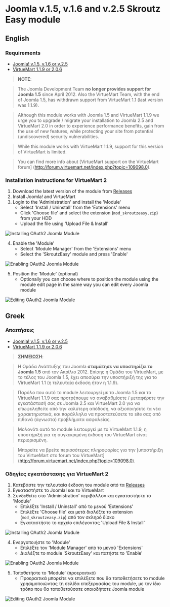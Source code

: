 Joomla v.1.5, v.1.6 and v.2.5 Skroutz Easy module
=================================================

## English

### Requirements

 - [Joomla! v.1.5, v.1.6 or v.2.5](http://www.joomla.org)
 - [VirtueMart 1.1.9 or 2.0.6](http://virtuemart.net)

> **NOTE**:

> The Joomla Development Team **no longer provides support for Joomla 1.5** since April 2012.
Also the VirtueMart Team, with the end of Joomla 1.5, has withdrawn support from VirtueMart 1.1 (last version was 1.1.9).

> Although this module works with Joomla 1.5 and VirtueMart 1.1.9 we urge you to upgrade / migrate your installation
to Joomla 2.5 and VirtueMart 2.0 in order to experience performance benefits, gain from the use of new features,
while protecting your site from potential (undiscovered) security vulnerabilities.

> While this module works with VirtueMart 1.1.9, support for this version of VirtueMart is limited.

> You can find more info about [VirtueMart support on the VirtueMart forum]
(http://forum.virtuemart.net/index.php?topic=109098.0).

### Installation instructions for VirtueMart 2

1. Download the latest version of the module from [Releases][releases]
2. Install Joomla! and VirtueMart
3. Login to the 'Administration' and install the 'Module'
    - Select 'Install / Uninstall' from the 'Extensions' menu
    - Click 'Choose file' and select the extension (`mod_skroutzeasy.zip`) from your HDD
    - Upload the file using 'Upload File & Install'

![Installing OAuth2 Joomla Module][oauth2-joomla-module-install]

4. Enable the 'Module'
    - Select 'Module Manager' from the 'Extensions' menu
    - Select the 'SkroutzEasy' module and press 'Enable'

![Enabling OAuth2 Joomla Module][oauth2-joomla-module-enable]

5. Position the 'Module' (optional)
    - Optionally you can choose where to position the module
      using the module edit page in the same way you can edit
      every Joomla module

![Editing OAuth2 Joomla Module][oauth2-joomla-module-edit]

## Greek

### Απαιτήσεις

 - [Joomla! v.1.5, v.1.6 or v.2.5](http://www.joomla.org)
 - [VirtueMart 1.1.9 or 2.0.6](http://virtuemart.net)

> **ΣΗΜΕΙΩΣΗ**:

> Η Ομάδα Ανάπτυξης του Joomla **σταμάτησε να υποστηρίζει το Joomla 1.5** από τον Απρίλιο 2012.
Επίσης η Ομάδα του VirtueMart, με το τέλος του Joomla 1.5, έχει αποσύρει την υποστήριξή της για το VirtueMart 1.1
(η τελευταία έκδοση ήταν η 1.1.9).

> Παρόλο που αυτό το module λειτουργεί με το Joomla 1.5 και το VirtueMart 1.1.9 σας προτρέπουμε να αναβαθμίσετε /
μεταφέρετε την εγκατάστασή σας σε Joomla 2.5 και VirtueMart 2.0 για να επωφεληθείτε από την καλύτερη απόδοση, να
αξιοποιήσετε τα νέα χαρακτηριστικά, και παράλληλα να προστατεύσετε το site σας από πιθανά (άγνωστα) προβλήματα ασφαλείας.

> Μολονότι αυτό το module λειτουργεί με το VirtueMart 1.1.9, η υποστήριξή για τη συγκεκριμένη έκδοση του VirtueMart είναι περιορισμένη.

> Μπορείτε να βρείτε περισσότερες πληροφορίες για την [υποστήριξη του VirtueMart στo forum του VirtueMart]
(http://forum.virtuemart.net/index.php?topic=109098.0).

### Οδηγίες εγκατάστασης για VirtueMart 2

1. Κατεβάστε την τελευταία έκδοση του module από τα [Releases][releases]
2. Εγκαταστήστε το Joomla! και το VirtueMart
3. Συνδεθείτε στο 'Administration' περιβάλλον και εγκαταστήστε το 'Module'
    - Επιλέξτε 'Install / Uninstall' από το μενού 'Extensions'
    - Επιλέξτε 'Choose file' και μετά διαλέξτε το extension (`mod_skroutzeasy.zip`) από τον σκληρό δίσκο
    - Εγκαταστήστε το αρχείο επιλέγοντας 'Upload File & Install'

![Installing OAuth2 Joomla Module][oauth2-joomla-module-install]

4. Ενεργοποιήστε το 'Module'
    - Επιλέξτε τον 'Module Manager' από το μενού 'Extensions'
    - Διαλέξτε το module 'SkroutzEasy' και πατήστε το 'Enable'

![Enabling OAuth2 Joomla Module][oauth2-joomla-module-enable]

5. Τοποθετήστε το 'Module' (προεραιτικό)
    - Προεραιτικά μπορείτε να επιλέξετε που θα τοποθετήσετε το
      module χρησιμοποιώντας τη σελίδα επεξεργασίας του module,
      με τον ίδιο τρόπο που θα τοποθετούσατε οποιοδήποτε Joomla module

![Editing OAuth2 Joomla Module][oauth2-joomla-module-edit]

[oauth2-joomla-module-install]: /skroutz/oauth2-joomla-module/raw/master/doc/oauth2-joomla-module-install.png "Installing OAuth2 Joomla module"
[oauth2-joomla-module-enable]: /skroutz/oauth2-joomla-module/raw/master/doc/oauth2-joomla-module-enable.png "Enabling OAuth2 Joomla module"
[oauth2-joomla-module-edit]: /skroutz/oauth2-joomla-module/raw/master/doc/oauth2-joomla-module-edit.png "Editing OAuth2 Joomla module"
[releases]: https://github.com/skroutz/oauth2-joomla-component/releases
